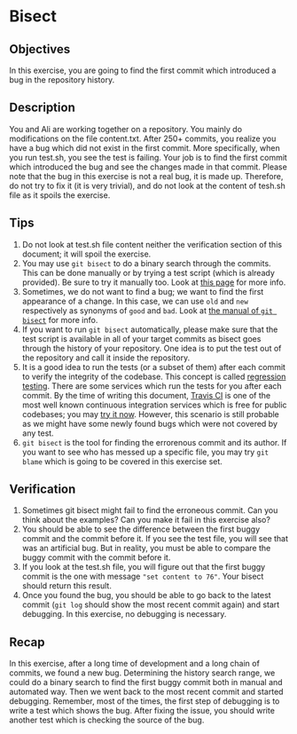 # Bisect

## Objectives
In this exercise, you are going to find the first commit which introduced a bug in the repository history.

## Description
You and Ali are working together on a repository. You mainly do modifications on the file content.txt. After 250+ commits, you realize you have a bug which did not exist in the first commit. More specifically, when you run test.sh, you see the test is failing. Your job is to find the first commit which introduced the bug and see the changes made in that commit.
Please note that the bug in this exercise is not a real bug, it is made up. Therefore, do not try to fix it (it is very trivial), and do not look at the content of tesh.sh file as it spoils the exercise.

## Tips
1. Do not look at test.sh file content neither the verification section of this document; it will spoil the exercise.
2. You may use `git bisect` to do a binary search through the commits. This can be done manually or by trying a test script (which is already provided). Be sure to try it manually too. Look at [this page](https://git-scm.com/docs/git-bisect) for more info.
3. Sometimes, we do not want to find a bug; we want to find the first appearance of a change. In this case, we can use `old` and `new` respectively as synonyms of `good` and `bad`. Look at [the manual of `git bisect`](https://git-scm.com/docs/git-bisect) for more info.
4. If you want to run `git bisect` automatically, please make sure that the test script is available in all of your target commits as bisect goes through the history of your repository. One idea is to put the test out of the repository and call it inside the repository.
5. It is a good idea to run the tests (or a subset of them) after each commit to verify the integrity of the codebase. This concept is called [regression testing](https://en.wikipedia.org/wiki/Regression_testing). There are some services which run the tests for you after each commit. By the time of writing this document, [Travis CI](https://travis-ci.org/) is one of the most well known continuous integration services which is free for public codebases; you may [try it now](https://docs.travis-ci.com/user/getting-started/). However, this scenario is still probable as we might have some newly found bugs which were not covered by any test.
6. `git bisect` is the tool for finding the errorenous commit and its author. If you want to see who has messed up a specific file, you may try `git blame` which is going to be covered in this exercise set.

## Verification
1. Sometimes git bisect might fail to find the erroneous commit. Can you think about the examples? Can you make it fail in this exercise also?
2. You should be able to see the difference between the first buggy commit and the commit before it. If you see the test file, you will see that was an artificial bug. But in reality, you must be able to compare the buggy commit with the commit before it.
3. If you look at the test.sh file, you will figure out that the first buggy commit is the one with message `"set content to 76"`. Your bisect should return this result.
4. Once you found the bug, you should be able to go back to the latest commit (`git log` should show the most recent commit again) and start debugging. In this exercise, no debugging is necessary.

## Recap
In this exercise, after a long time of development and a long chain of commits, we found a new bug. Determining the history search range, we could do a binary search to find the first buggy commit both in manual and automated way. Then we went back to the most recent commit and started debugging.
Remember, most of the times, the first step of debugging is to write a test which shows the bug. After fixing the issue, you should write another test which is checking the source of the bug.